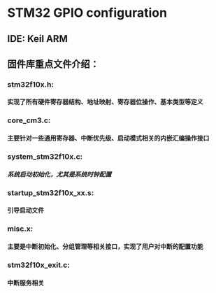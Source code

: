 # STM32 GPIO configuration
## IDE: Keil ARM

## 固件库重点文件介绍： 

### stm32f10x.h:

#### 实现了所有硬件寄存器结构、地址映射、寄存器位操作、基本类型等定义 

### core_cm3.c:

#### 主要针对一些通用寄存器、中断优先级、启动模式相关的内嵌汇编操作接口 

### system_stm32f10x.c:

##### 系统启动初始化，尤其是系统时钟配置 

### startup_stm32f10x_xx.s:

#### 引导启动文件 

### misc.x:

#### 主要是中断初始化、分组管理等相关接口，实现了用户对中断的配置功能 

### stm32f10x_exit.c:

#### 中断服务相关
